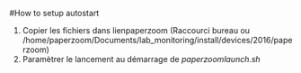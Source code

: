 #How to setup autostart
1. Copier les fichiers dans lienpaperzoom (Raccourci bureau ou /home/paperzoom/Documents/lab_monitoring/install/devices/2016/paperzoom)
2. Paramètrer le lancement au démarrage de *paperzoomlaunch.sh*

